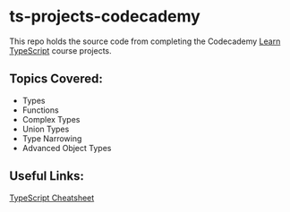 # ts-projects-codecademy

This repo holds the source code from completing the Codecademy [Learn TypeScript](https://www.codecademy.com/learn/learn-typescript) course projects.

## Topics Covered:

- Types
- Functions
- Complex Types
- Union Types
- Type Narrowing
- Advanced Object Types

## Useful Links:
[TypeScript Cheatsheet](https://www.codecademy.com/learn/learn-typescript/modules/learn-typescript-types/cheatsheet)
